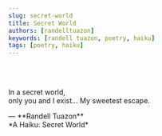 ```yaml
---
slug: secret-world
title: Secret World
authors: [randelltuazon]
keywords: [randell tuazon, poetry, haiku]
tags: [poetry, haiku]
---
```


<br/><br/>

In a secret world,  
only you and I exist...
My sweetest escape.  

<footer>— **Randell Tuazon** <div class="text-sm mt-2">*A Haiku: Secret World*</div></footer>
